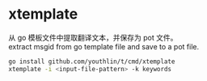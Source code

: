 # xtemplate
从 go 模板文件中提取翻译文本，并保存为 pot 文件。  
extract msgid from go template file and save to a pot file.


```bash
go install github.com/youthlin/t/cmd/xtemplate
xtemplate -i <input-file-pattern> -k keywords
```
